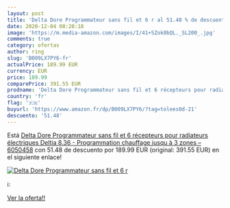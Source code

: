 ```yaml
---
layout: post
title: 'Delta Dore Programmateur sans fil et 6 r al 51.48 % de descuento'
date: 2020-12-04 08:28:18
image: 'https://m.media-amazon.com/images/I/41+SZok0bQL._SL200_.jpg'
comments: true
category: ofertas
author: ring
slug: 'B009LX7PY6-fr'
actualPrice: 189.99 EUR
currency: EUR
price: 189.99
comparePrice: 391.55 EUR
prodname: 'Delta Dore Programmateur sans fil et 6 récepteurs pour radiateurs électriques Deltia 8.36 - Programmation chauffage jusqu à 3 zones – 6050458'
country: 'fr'
flag: '🇫🇷'
buyurl: 'https://www.amazon.fr/dp/B009LX7PY6/?tag=tolees0d-21'
descuento: '51.48'
---
```


Está [Delta Dore Programmateur sans fil et 6 récepteurs pour radiateurs électriques Deltia 8.36 - Programmation chauffage jusqu à 3 zones – 6050458](https://www.amazon.fr/dp/B009LX7PY6/?tag=tolees0d-21) con 51.48 de descuento por 189.99 EUR (original: 391.55 EUR) en el siguiente enlace!

[![Delta Dore Programmateur sans fil et 6 r](https://m.media-amazon.com/images/I/41+SZok0bQL._SL200_.jpg)](https://www.amazon.fr/dp/B009LX7PY6/?tag=tolees0d-21)

ℹ️:


[Ver la oferta!!](https://www.amazon.fr/dp/B009LX7PY6/?tag=tolees0d-21)
